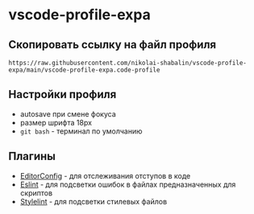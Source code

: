 # vscode-profile-expa

## Скопировать ссылку на файл профиля

```
https://raw.githubusercontent.com/nikolai-shabalin/vscode-profile-expa/main/vscode-profile-expa.code-profile
```

## Настройки профиля
- autosave при смене фокуса
- размер шрифта 18px
- `git bash` - терминал по умолчанию

## Плагины 
- [EditorConfig](https://marketplace.visualstudio.com/items?itemName=EditorConfig.EditorConfig) - для отслеживания отступов в коде
- [Eslint](https://marketplace.visualstudio.com/items?itemName=dbaeumer.vscode-eslint) - для подсветки ошибок в файлах предназначенных для скриптов
- [Stylelint](https://marketplace.visualstudio.com/items?itemName=stylelint.vscode-stylelint) - для подсветки стилевых файлов